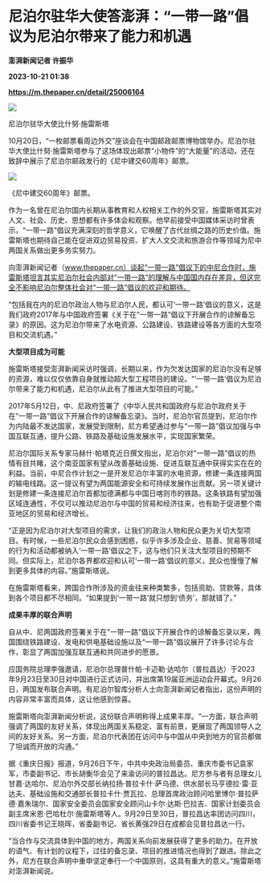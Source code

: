 # 尼泊尔驻华大使答澎湃：“一带一路”倡议为尼泊尔带来了能力和机遇
**澎湃新闻记者 许振华**

**2023-10-21 01:38**

**https://m.thepaper.cn/detail/25006164**

![](https://imagecloud.thepaper.cn/thepaper/image/275/42/202.png)

尼泊尔驻华大使比什努·施雷斯塔

10月20日，“一枚邮票看周边外交”座谈会在中国邮政邮票博物馆举办。尼泊尔驻华大使比什努·施雷斯塔参与了这场体现出邮票“小物件”的“大能量”的活动，还在致辞中展示了尼泊尔邮政发行的《尼中建交60周年》邮票。

![](https://imagecloud.thepaper.cn/thepaper/image/275/42/209.png)

《尼中建交60周年》邮票。

作为一名曾在尼泊尔国内长期从事教育和人权相关工作的外交官，施雷斯塔其实对人文、社会、历史、思想都有许多体会和观察。他早前接受中国媒体采访时曾表示，“一带一路”倡议充满深刻的哲学意义，它唤醒了古代丝绸之路的历史价值。施雷斯塔也期待自己能在促进双边贸易投资、扩大人文交流和旅游合作等领域为尼中两国关系做出更多务实努力。

向澎湃新闻记者（www.thepaper.cn）谈起“一带一路”倡议下的中尼合作时，施雷斯塔坦言其实尼泊尔社会内部对“一带一路”的理解与中国国内存在差异，但这完全不影响尼泊尔整体社会对“一带一路”倡议的欢迎和期待。

“包括我在内的尼泊尔政治人物与尼泊尔人民，都认可‘一带一路’倡议的意义，这是我们政府2017年与中国政府签署《关于在“一带一路”倡议下开展合作的谅解备忘录》的原因。这为尼泊尔带来了水电资源、公路建设、铁路建设等各方面的大型项目和交流机遇。”

**大型项目成为可能**

施雷斯塔接受澎湃新闻采访时强调，长期以来，作为欠发达国家的尼泊尔没有足够的资源，难以仅仅依靠自身就推动超大型工程项目的建设。“‘一带一路’倡议为尼泊尔带来了能力和机遇，尼泊尔从此有了推进大型项目的可能。”

2017年5月12日，中、尼政府签署了《中华人民共和国政府与尼泊尔政府关于在“一带一路”倡议下开展合作的谅解备忘录》。当时，尼泊尔官员提到，尼泊尔作为内陆最不发达国家，发展受到限制，尼方希望通过参与“一带一路”倡议加强与中国互联互通，提升公路、铁路及基础设施发展水平，实现国家繁荣。

尼泊尔国际关系专家马赫什·帕塔克近日撰文指出，尼泊尔对“一带一路”倡议的热情有目共睹，这个南亚国家有望从改善基础设施、促进互联互通中获得实实在在的利益。当前，中尼合作计划之一是开发尼泊尔丰富的水电资源，修建一条连接两国的输电线路。这一提议有望为两国能源安全和可持续发展作出贡献。另一项关键计划是修建一条连接尼泊尔首都加德满都与中国日喀则市的铁路。这条铁路有望加强区域连通性，不仅可以推动尼泊尔与中国的贸易和经济往来，也有助于促进整个南亚地区的贸易和经济增长。

“正是因为尼泊尔对大型项目的需求，让我们的政治人物和民众更为关切大型项目。有时候，一些尼泊尔民众会感到困惑，似乎许多涉及企业、慈善、贸易等领域的行为和活动都被纳入‘一带一路’倡议之下，这与他们只关注大型项目的预期不同。但实际上，尼泊尔各界都欢迎和认可‘一带一路’倡议的意义，民众也慢慢了解到更多具体的内容。”施雷斯塔说。

在施雷斯塔看来，跨国合作所涉及的资金往来种类繁多，包括资助、贷款等，具体到各个项目都不尽相同。“如果提到‘一带一路’就只想到‘债务’，那就错了。”

**成果丰厚的联合声明**

自从中、尼两国政府签署关于在“一带一路”倡议下开展合作的谅解备忘录以来，两国围绕铁路建设、发电和供电基础设施以及“一带一路”倡议展开了许多讨论与合作，彰显了两国加强互联互通和共同进步的愿景。

应国务院总理李强邀请，尼泊尔总理普什帕·卡迈勒·达哈尔（普拉昌达）于2023年9月23日至30日对中国进行正式访问，并出席第19届亚洲运动会开幕式。9月26日，两国发布联合声明。有尼泊尔智库分析人士向澎湃新闻记者指出，这份声明的内容非常丰富而具体，这让他感到惊喜。

施雷斯塔向澎湃新闻分析说，这份联合声明称得上成果丰厚。“一方面，联合声明强调了两国的友好关系，体现出两国关系稳定、富有前景，更展现了两国领导人之间的友好关系。另一方面，尼泊尔代表团在访问中与中国从中央到地方的官员都做了坦诚而开放的沟通。”

据《重庆日报》报道，9月26日下午，中共中央政治局委员、重庆市委书记袁家军，市委副书记、市长胡衡华会见了来渝访问的普拉昌达。尼方参与者有总理女儿甘嘉·达哈尔、尼泊尔外交部长纳拉扬·普拉卡什·萨乌德、供水部长马亨德拉·雷·亚达夫、基础设施和交通部长普拉卡什·贾瓦拉、总理首席政治顾问哈里博尔·普拉萨德·嘉朱瑞尔、国家安全委员会国家安全顾问山卡尔·达斯·巴拉吉、国家计划委员会副主席米恩·巴哈杜尔·施雷斯塔等人。9月29日至30日，普拉昌达率团访问四川，四川省委书记王晓晖，省委副书记、省长黄强29日在成都会见普拉昌达一行。

“当合作与交流具体到中国的地方，两国关系向前发展获得了更多的助力。在开放的语气、有计划的议程下，过往的备忘录、项目的推进情况也得到了跟进。除此之外，尼方在联合声明中重申坚定奉行一个中国原则，这具有重大的意义。”施雷斯塔对澎湃新闻说。